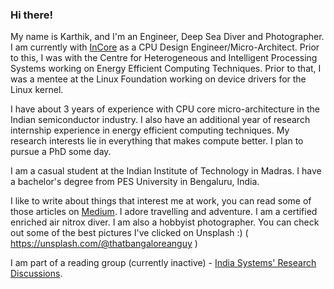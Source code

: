 ### Hi there! <!--👋-->

My name is Karthik, and I'm an Engineer, Deep Sea Diver and Photographer. I am currently with [InCore](https://www.incoresemi.com) as a CPU Design Engineer/Micro-Architect.
Prior to this, I was with the Centre for Heterogeneous and Intelligent Processing Systems working on Energy Efficient Computing Techniques.
Prior to that, I was a mentee at the Linux Foundation working on device drivers for the Linux kernel.

I have about 3 years of experience with CPU core micro-architecture in the Indian semiconductor industry.
I also have an additional year of research internship experience in energy efficient computing techniques.
My research interests lie in everything that makes compute better. I plan to pursue a PhD some day.

I am a casual student at the Indian Institute of Technology in Madras. I have a bachelor's degree from PES University in Bengaluru, India.

I like to write about things that interest me at work, you can read some of those articles on [Medium](https://medium.com/@talktokarthikbk).
I adore travelling and adventure. I am a certified enriched air nitrox diver. I am also a hobbyist photographer.
You can check out some of the best pictures I've clicked on Unsplash :) ( https://unsplash.com/@thatbangaloreanguy )

I am part of a reading group (currently inactive) - [India Systems' Research Discussions](https://systemsresearch.carrd.co/).
